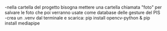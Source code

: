 -nella cartella del progetto bisogna mettere una cartella chiamata "foto" per salvare le foto che poi verranno usate come database delle gesture del PIS
-crea un .venv dal terminale e scarica: pip install opencv-python & pip install mediapipe
